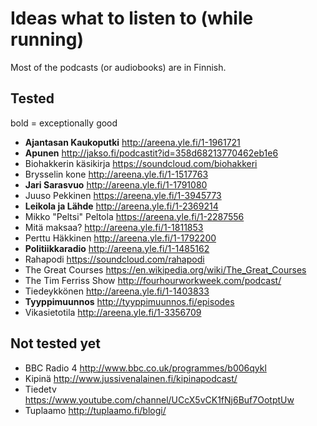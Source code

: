 # Ideas what to listen to (while running)

Most of the podcasts (or audiobooks) are in Finnish.

## Tested

bold = exceptionally good

* **Ajantasan Kaukoputki** <http://areena.yle.fi/1-1961721>
* **Apunen** <http://jakso.fi/podcastit?id=358d68213770462eb1e6>
* Biohakkerin käsikirja <https://soundcloud.com/biohakkeri>
* Brysselin kone <http://areena.yle.fi/1-1517763>
* **Jari Sarasvuo** <http://areena.yle.fi/1-1791080>
* Juuso Pekkinen <https://areena.yle.fi/1-3945773>
* **Leikola ja Lähde** <http://areena.yle.fi/1-2369214>
* Mikko "Peltsi" Peltola <https://areena.yle.fi/1-2287556>
* Mitä maksaa? <http://areena.yle.fi/1-1811853>
* Perttu Häkkinen <http://areena.yle.fi/1-1792200>
* **Politiikkaradio** <http://areena.yle.fi/1-1485162>
* Rahapodi <https://soundcloud.com/rahapodi>
* The Great Courses <https://en.wikipedia.org/wiki/The_Great_Courses>
* The Tim Ferriss Show <http://fourhourworkweek.com/podcast/>
* Tiedeykkönen <http://areena.yle.fi/1-1403833>
* **Tyyppimuunnos** <http://tyyppimuunnos.fi/episodes>
* Vikasietotila <http://areena.yle.fi/1-3356709>

## Not tested yet

* BBC Radio 4 <http://www.bbc.co.uk/programmes/b006qykl>
* Kipinä <http://www.jussivenalainen.fi/kipinapodcast/>
* Tiedetv <https://www.youtube.com/channel/UCcX5vCK1fNj6Buf7OotptUw>
* Tuplaamo <http://tuplaamo.fi/blogi/>

